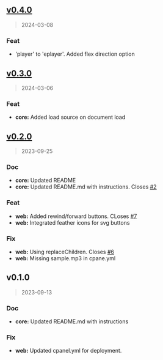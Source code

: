 
<a name="v0.4.0"></a>
## [v0.4.0](https://git.aleyoscar.com/emet/eplayer/compare/v0.3.0...v0.4.0)

> 2024-03-08

### Feat

* 'player' to 'eplayer'. Added flex direction option


<a name="v0.3.0"></a>
## [v0.3.0](https://git.aleyoscar.com/emet/eplayer/compare/v0.2.0...v0.3.0)

> 2024-03-06

### Feat

* **core:** Added load source on document load


<a name="v0.2.0"></a>
## [v0.2.0](https://git.aleyoscar.com/emet/eplayer/compare/v0.1.0...v0.2.0)

> 2023-09-25

### Doc

* **core:** Updated README
* **core:** Updated README.md with instructions. Closes [#2](https://git.aleyoscar.com/emet/eplayer/issues/2)

### Feat

* **web:** Added rewind/forward buttons. CLoses [#7](https://git.aleyoscar.com/emet/eplayer/issues/7)
* **web:** Integrated feather icons for svg buttons

### Fix

* **web:** Using replaceChildren. Closes [#6](https://git.aleyoscar.com/emet/eplayer/issues/6)
* **web:** Missing sample.mp3 in cpane.yml


<a name="v0.1.0"></a>
## v0.1.0

> 2023-09-13

### Doc

* **core:** Updated README.md with instructions

### Fix

* **web:** Updated cpanel.yml for deployment.


